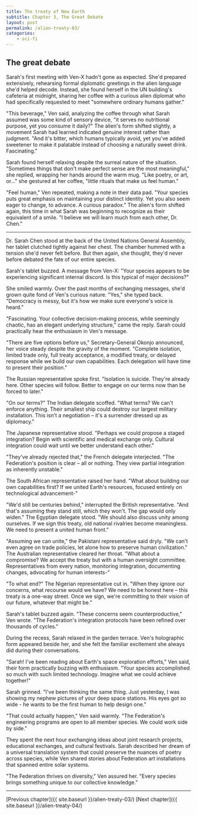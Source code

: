 ```yaml
---
title: The treaty of New Earth
subtitle: Chapter 3, The Great Debate
layout: post
permalink: /alien-treaty-03/
categories:
    - sci-fi
---
```


## The great debate

Sarah's first meeting with Ven-X hadn't gone as expected. She'd prepared extensively, rehearsing formal diplomatic greetings in the alien language she'd helped decode. Instead, she found herself in the UN building's cafeteria at midnight, sharing her coffee with a curious alien diplomat who had specifically requested to meet "somewhere ordinary humans gather."

"This beverage," Ven said, analyzing the coffee through what Sarah assumed was some kind of sensory device, "it serves no nutritional purpose, yet you consume it daily?" The alien's form shifted slightly, a movement Sarah had learned indicated genuine interest rather than judgment. "And it's bitter, which humans typically avoid, yet you've added sweetener to make it palatable instead of choosing a naturally sweet drink. Fascinating."

Sarah found herself relaxing despite the surreal nature of the situation. "Sometimes things that don't make perfect sense are the most meaningful," she replied, wrapping her hands around the warm mug. "Like poetry, or art, or..." she gestured at her coffee, "little rituals that make us feel human."

"Feel human," Ven repeated, making a note in their data pad. "Your species puts great emphasis on maintaining your distinct identity. Yet you also seem eager to change, to advance. A curious paradox." The alien's form shifted again, this time in what Sarah was beginning to recognize as their equivalent of a smile. "I believe we will learn much from each other, Dr. Chen."

***

Dr. Sarah Chen stood at the back of the United Nations General Assembly, her tablet clutched tightly against her chest. The chamber hummed with a tension she'd never felt before. But then again, she thought, they'd never before debated the fate of our entire species.

Sarah's tablet buzzed. A message from Ven-X: "Your species appears to be experiencing significant internal discord. Is this typical of major decisions?"

She smiled warmly. Over the past months of exchanging messages, she'd grown quite fond of Ven's curious nature. "Yes," she typed back. "Democracy is messy, but it's how we make sure everyone's voice is heard."

"Fascinating. Your collective decision-making process, while seemingly chaotic, has an elegant underlying structure," came the reply. Sarah could practically hear the enthusiasm in Ven's message.

"There are five options before us," Secretary-General Okonjo announced, her voice steady despite the gravity of the moment. "Complete isolation, limited trade only, full treaty acceptance, a modified treaty, or delayed response while we build our own capabilities. Each delegation will have time to present their position."

The Russian representative spoke first. "Isolation is suicide. They're already here. Other species will follow. Better to engage on our terms now than be forced to later."

"On our terms?" The Indian delegate scoffed. "What terms? We can't enforce anything. Their smallest ship could destroy our largest military installation. This isn't a negotiation – it's a surrender dressed up as diplomacy."

The Japanese representative stood. "Perhaps we could propose a staged integration? Begin with scientific and medical exchange only. Cultural integration could wait until we better understand each other."

"They've already rejected that," the French delegate interjected. "The Federation's position is clear – all or nothing. They view partial integration as inherently unstable."

The South African representative raised her hand. "What about building our own capabilities first? If we united Earth's resources, focused entirely on technological advancement-"

"We'd still be centuries behind," interrupted the British representative. "And that's assuming they stand still, which they won't. The gap would only widen."
The Egyptian delegate stood. "We should also discuss unity among ourselves. If we sign this treaty, old national rivalries become meaningless. We need to present a united human front."

"Assuming we can unite," the Pakistani representative said dryly. "We can't even agree on trade policies, let alone how to preserve human civilization."
The Australian representative cleared her throat. "What about a compromise? We accept the treaty but with a human oversight committee. Representatives from every nation, monitoring integration, documenting changes, advocating for human interests-"

"To what end?" The Nigerian representative cut in. "When they ignore our concerns, what recourse would we have? We need to be honest here – this treaty is a one-way street. Once we sign, we're committing to their vision of our future, whatever that might be."

Sarah's tablet buzzed again. "These concerns seem counterproductive," Ven wrote. "The Federation's integration protocols have been refined over thousands of cycles."

During the recess, Sarah relaxed in the garden terrace. Ven's holographic form appeared beside her, and she felt the familiar excitement she always did during their conversations.

"Sarah! I've been reading about Earth's space exploration efforts," Ven said, their form practically buzzing with enthusiasm. "Your species accomplished so much with such limited technology. Imagine what we could achieve together!"

Sarah grinned. "I've been thinking the same thing. Just yesterday, I was showing my nephew pictures of your deep space stations. His eyes got so wide - he wants to be the first human to help design one."

"That could actually happen," Ven said warmly. "The Federation's engineering programs are open to all member species. We could work side by side."

They spent the next hour exchanging ideas about joint research projects, educational exchanges, and cultural festivals. Sarah described her dream of a universal translation system that could preserve the nuances of poetry across species, while Ven shared stories about Federation art installations that spanned entire solar systems.

"The Federation thrives on diversity," Ven assured her. "Every species brings something unique to our collective knowledge."

***

[Previous chapter]({{ site.baseurl }}/alien-treaty-03/)
[Next chapter]({{ site.baseurl }}/alien-treaty-04/)

